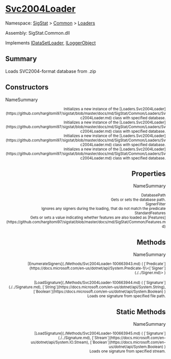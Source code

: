 # [Svc2004Loader](./Svc2004Loader.md)

Namespace: [SigStat]() > [Common](./../README.md) > [Loaders](./README.md)

Assembly: SigStat.Common.dll

Implements [IDataSetLoader](./IDataSetLoader.md), [ILoggerObject](./../ILoggerObject.md)

## Summary
Loads SVC2004-format database from .zip

## Constructors

NameSummary

<div style="text-align: right"><sub>Initializes a new instance of the [Loaders.Svc2004Loader](https://github.com/hargitomi97/sigstat/blob/master/docs/md/SigStat/Common/Loaders/Svc2004Loader.md) class with specified database.</sub></ div ><div style="text-align: right"><sub>Initializes a new instance of the [Loaders.Svc2004Loader](https://github.com/hargitomi97/sigstat/blob/master/docs/md/SigStat/Common/Loaders/Svc2004Loader.md) class with specified database.</sub></ div ><br>
<div style="text-align: right"><sub>Initializes a new instance of the [Loaders.Svc2004Loader](https://github.com/hargitomi97/sigstat/blob/master/docs/md/SigStat/Common/Loaders/Svc2004Loader.md) class with specified database.</sub></ div ><div style="text-align: right"><sub>Initializes a new instance of the [Loaders.Svc2004Loader](https://github.com/hargitomi97/sigstat/blob/master/docs/md/SigStat/Common/Loaders/Svc2004Loader.md) class with specified database.</sub></ div ><br>


## Properties

NameSummary

<div style="text-align: right"><sub>DatabasePath</sub></ div ><div style="text-align: right"><sub>Gets or sets the database path.</sub></ div ><br>
<div style="text-align: right"><sub>SignerFilter</sub></ div ><div style="text-align: right"><sub>Ignores any signers during the loading, that do not match the predicate</sub></ div ><br>
<div style="text-align: right"><sub>StandardFeatures</sub></ div ><div style="text-align: right"><sub>Gets or sets a value indicating whether features are also loaded as [Features](https://github.com/hargitomi97/sigstat/blob/master/docs/md/SigStat/Common/Features.md)</sub></ div ><br>


## Methods

NameSummary

<div style="text-align: right"><sub>[EnumerateSigners](./Methods/Svc2004Loader-100663943.md) ( [`Predicate`](https://docs.microsoft.com/en-us/dotnet/api/System.Predicate-1)\<[`Signer`](./../Signer.md)> )</sub></ div ><div style="text-align: right"><sub></sub></ div ><br>
<div style="text-align: right"><sub>[LoadSignature](./Methods/Svc2004Loader-100663944.md) ( [`Signature`](./../Signature.md), [`String`](https://docs.microsoft.com/en-us/dotnet/api/System.String), [`Boolean`](https://docs.microsoft.com/en-us/dotnet/api/System.Boolean) )</sub></ div ><div style="text-align: right"><sub>Loads one signature from specified file path.</sub></ div ><br>


## Static Methods

NameSummary

<div style="text-align: right"><sub>[LoadSignature](./Methods/Svc2004Loader-100663945.md) ( [`Signature`](./../Signature.md), [`Stream`](https://docs.microsoft.com/en-us/dotnet/api/System.IO.Stream), [`Boolean`](https://docs.microsoft.com/en-us/dotnet/api/System.Boolean) )</sub></ div ><div style="text-align: right"><sub>Loads one signature from specified stream.</sub></ div ><br>


